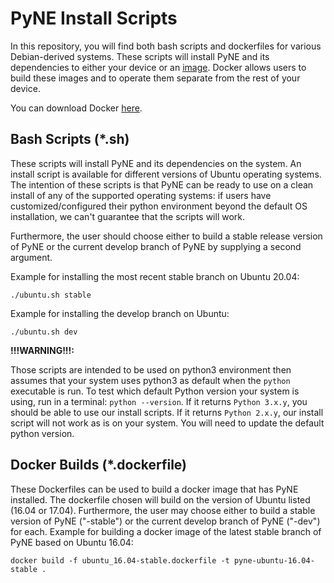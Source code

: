 PyNE Install Scripts
====================

In this repository, you will find both bash scripts and dockerfiles for various 
Debian-derived systems. These scripts will install PyNE and its dependencies to 
either your device or an [image](https://docs.docker.com/get-started/#images-and-containers). 
Docker allows users to build these images and to operate them separate from the rest of
your device.

You can download Docker [here](https://docs.docker.com/get-docker/).

Bash Scripts (*.sh)
-------------------

These scripts will install PyNE and its dependencies on the system.
An install script is available for different versions of Ubuntu operating systems. 
The intention of these scripts is that PyNE can be ready to use on a clean install of any of
the supported operating systems: if users have customized/configured their python environment 
beyond the default OS installation, we can't guarantee that the scripts will work.

Furthermore, the user should choose either to build a stable release version of PyNE or the current
develop branch of PyNE by supplying a second argument. 

Example for installing the most recent stable branch on Ubuntu 20.04:

    ./ubuntu.sh stable
    
Example for installing the develop branch on Ubuntu:
	
	./ubuntu.sh dev

**!!!WARNING!!!:** 

Those scripts are intended to be used on python3 environment then assumes that 
your system uses python3 as default when the `python` executable is run.
To test which default Python version your system is using, run in a terminal:
`python --version`.
If it returns `Python 3.x.y`, you should be able to use our install scripts.
If it returns `Python 2.x.y`, our install 
script will not work as is on your system. You will need to update the default python 
version.

Docker Builds (*.dockerfile)
----------------------------

These Dockerfiles can be used to build a docker image that has PyNE
installed. The dockerfile chosen will build on the version of Ubuntu
listed (16.04 or 17.04). Furthermore, the user may choose either
to build a stable version of PyNE ("-stable") or the current develop
branch of PyNE ("-dev") for each. Example for building a docker image
of the latest stable branch of PyNE based on Ubuntu 16.04:

    docker build -f ubuntu_16.04-stable.dockerfile -t pyne-ubuntu-16.04-stable .
